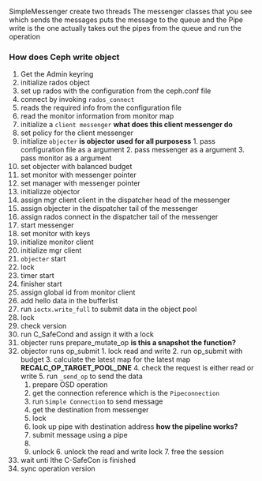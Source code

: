 SimpleMessenger create two threads
The messenger classes that you see which sends the messages puts the message to the queue
and the Pipe write is the one actually takes out the pipes from the queue and run the operation

### How does Ceph write object
1. Get the Admin keyring
2. initialize rados object
3. set up rados with the configuration from the ceph.conf file
4. connect by invoking `rados_connect`
  1. reads the required info from the configuration file
  2. read the monitor information from monitor map
  3. initialize a `client messenger` **what does this client messenger do**
  4. set policy for the client messenger
  5. initialize `objecter` **is objector used for all purposess**
    1. pass configuration file as a argument
    2. pass messenger as a argument
    3. pass monitor as a argument
  6. set objecter with balanced budget   
  7. set monitor with messenger pointer
  8. set manager with messenger pointer
  9. initializze objector
  10. assign mgr client client in the dispatcher head of the messenger
  11. assign objecter in the dispatcher tail of the messenger
  12. assign rados connect in the dispatcher tail of the messenger
  13. start messenger
  14. set monitor with keys
  15. initialize monitor client
  16. initialize mgr client
  17. `objecter` start
  18. lock
  19. timer start
  20. finisher start
  21. assign global id from monitor client
5. add hello data in the bufferlist
6. run `ioctx.write_full` to submit data in the object pool
  1. lock
  2. check version
  3. run C_SafeCond and assign it with a lock
  4. objecter runs prepare_mutate_op **is this a snapshot the function?**
  5. objector runs op_submit
    1. lock read and write
    2. run op_submit with budget
    3. calculate the latest map for the latest map **RECALC_OP_TARGET_POOL_DNE**
    4. check the request is either read or write
    5. run `_send_op`  to send the data
      1. prepare OSD operation
      2. get the connection reference which is the `Pipeconnection`
      3. run `Simple Connection` to send message
      4. get the destination from messenger
      5. lock
      6. look up pipe with destination address **how the pipeline works?**
      7. submit message using a pipe
        1.
      8. unlock
    6. unlock the read and write lock
    7. free the session
  6. wait unti lthe C-SafeCon is finished
  7. sync operation version  

